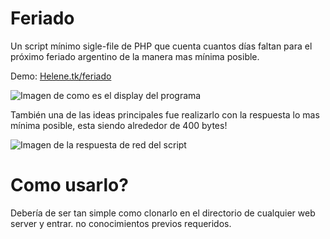 # Feriado
Un script mínimo sigle-file de PHP que cuenta cuantos días faltan para el próximo feriado argentino de la manera mas mínima posible.

Demo: [Helene.tk/feriado](https://helene.tk/feriado)

![Imagen de como es el display del programa](https://imgur.com/1ssu8ig.png)

También una de las ideas principales fue realizarlo con la respuesta lo mas mínima posible, esta siendo alrededor de 400 bytes!

![Imagen de la respuesta de red del script](https://imgur.com/ivePgYD.png)
#  Como usarlo?
Debería de ser tan simple como clonarlo en el directorio de cualquier web server y entrar. no conocimientos previos requeridos.
